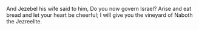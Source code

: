 And Jezebel his wife said to him, Do you now govern Israel? Arise and eat bread and let your heart be cheerful; I will give you the vineyard of Naboth the Jezreelite.
